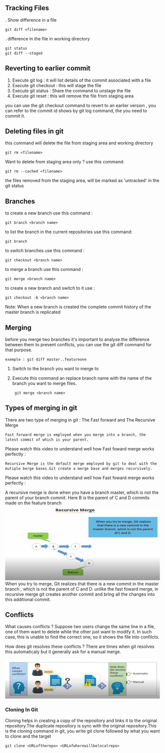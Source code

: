 ## Tracking Files

. Show difference in a file

    git diff <filename>

. difference in the file in working directory

    git status
    git diff --staged

## Reverting to earlier commit

1. Execute git log : it will list details of the commit associated with a file
2. Execute git checkout : this will stage the file
3. Execute git status : Share the command to unstage the file
4. Execute git reset : this will remove the file from staging area

you can use the git checkout command to revert to an earlier version , you can refer to the commit id shows by git log command,
the you need to commit it.

## Deleting files in git 
this command will delete the file from staging area and working directory

    git rm <filename>

Want to delete from staging area only ? use this command:

    git rm --cached <filename>

the files removed from the staging area, will be marked as 'untracked' in the git status

## Branches 
    
to create a new branch use this command :

    git branch <branch name>

to list the branch in the current repositories use this command:

    git branch 

to switch branches use this command : 

    git checkout <branch name>

to merge a branch use this command : 

    git merge <branch name>

to create a new branch and switch to it use : 

    git checkout -b <branch name> 

Note: When a new branch is created the complete commit history of the master branch is replicated 

## Merging 
before you merge two branches it's important to analyse the difference between them to prevent conflicts, you can use the git diff command for that purpose. 

    exemple : git diff master..featureone

1. Switch to the branch you want to merge to
   
2. Execute this command an replace branch name with the name of the branch you want to merge files.
   
        git merge <branch name>

## Types of merging in git 
There are two type of merging in git : The Fast forward and The Recursive Merge

    Fast forward merge is employed when you merge into a branch, the latest commit of which is your parent.

Please watch this video to understand well how Fast foward merge works perfectly :

    Recursive Merge is the default merge employed by git to deal with the mutiple berge bases.Git create a merge base and merges recursively.
    
Please watch this video to understand well how Fast foward merge works perfectly :


A recursive merge is done when you have a branch master, which is not the parent of your branch commit.
Here B is the parent of C and D commits made on the feature branch
![alt text](Recursive_merge.png)
When you try to merge, Git realizes that there is a new commit in the master branch , which is not the parent of C and D.
unlike the fast foward merge, in recursive merge git creates another commit and bring all the changes into this additional commit.

## Conflicts 
What causes conflicts ? 
Suppose two users change the same line in a file, one of them want to delete while the other just want to modify it. In such case, this is unable to find the correct one, so it shows the file into confilcts.

How does git resolves these conflicts ?
There are times when git resolves this automaticaly but it generally ask for a manual merge.

![alt text](conflicts.png)

### Cloning In Git 
Cloning helps in creating a copy of the repository and links it to the original repository.The duplicate repository is sync with the original repository.This is the cloning command in git, you write git clone followed by what you want to clone and the target

    git clone <URLoftherepo> <URLofwherewillbelocalrepo>